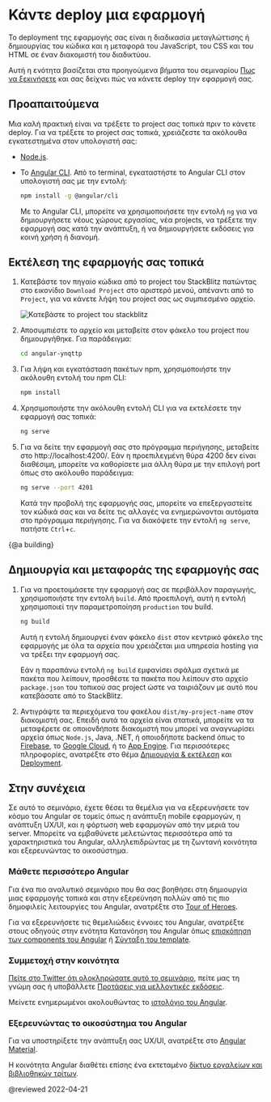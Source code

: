 # Κάντε deploy μια εφαρμογή

Το deployment της εφαρμογής σας είναι η διαδικασία μεταγλώττισης ή δημιουργίας του κώδικα και η μεταφορά του JavaScript, του CSS και του HTML σε έναν διακομιστή του διαδικτύου.

Αυτή η ενότητα βασίζεται στα προηγούμενα βήματα του σεμιναρίου [Πως να ξεκινήσετε](start "Δοκιμάστε το: Μια βασική εφαρμογή") και σας δείχνει πώς να κάνετε deploy την εφαρμογή σας.

## Προαπαιτούμενα

Μια καλή πρακτική είναι να τρέξετε το project σας τοπικά πριν το κάνετε deploy. Για να τρέξετε το project σας τοπικά, χρειάζεστε τα ακόλουθα εγκατεστημένα στον υπολογιστή σας:

* [Node.js](https://nodejs.org/en/).
* Το [Angular CLI](https://cli.angular.io/).
    Από το terminal, εγκαταστήστε το Angular CLI στον υπολογιστή σας με την εντολή:

    ```sh
    npm install -g @angular/cli
    ```

    Με το Angular CLI, μπορείτε να χρησιμοποιήσετε την εντολή `ng` για να δημιουργήσετε νέους χώρους εργασίας, νέα projects, να τρέξετε την εφαρμογή σας κατά την ανάπτυξη, ή να δημιουργήσετε εκδόσεις για κοινή χρήση ή διανομή.

## Εκτέλεση της εφαρμογής σας τοπικά

1. Κατεβάστε τον πηγαίο κώδικα από το project του StackBlitz πατώντας στο εικονίδιο `Download Project` στο αριστερό μενού, απέναντι από το `Project`, για να κάνετε λήψη του project σας ως συμπιεσμένο αρχείο.

    <div class="lightbox">
      <img src="generated/images/guide/start/download-project.png" alt="Κατεβάστε το project του stackblitz">
    </div>

1. Αποσυμπιέστε το αρχείο και μεταβείτε στον φάκελο του project που δημιουργήθηκε. Για παράδειγμα:

    ```sh
    cd angular-ynqttp
    ```

1. Για λήψη και εγκατάσταση πακέτων npm, χρησιμοποιήστε την ακόλουθη εντολή του npm CLI:

    ```sh
    npm install
    ```

1. Χρησιμοποιήστε την ακόλουθη εντολή CLI για να εκτελέσετε την εφαρμογή σας τοπικά:

    ```sh
    ng serve
    ```

1. Για να δείτε την εφαρμογή σας στο πρόγραμμα περιήγησης, μεταβείτε στο http://localhost:4200/.
    Εάν η προεπιλεγμένη θύρα 4200 δεν είναι διαθέσιμη, μπορείτε να καθορίσετε μια άλλη θύρα με την επιλογή port όπως στο ακόλουθο παράδειγμα:

     ```sh
    ng serve --port 4201
    ```

    Κατά την προβολή της εφαρμογής σας, μπορείτε να επεξεργαστείτε τον κώδικά σας και να δείτε τις αλλαγές να ενημερώνονται αυτόματα στο πρόγραμμα περιήγησης.
    Για να διακόψετε την εντολή `ng serve`, πατήστε `Ctrl`+`c`.

{@a building}
## Δημιουργία και μεταφοράς της εφαρμογής σας

 1. Για να προετοιμάσετε την εφαρμογή σας σε περιβάλλον παραγωγής, χρησιμοποιήστε την εντολή `build`. Από προεπιλογή, αυτή η εντολή χρησιμοποιεί την παραμετροποίηση `production` του build.

    ```sh
    ng build
    ```

    Αυτή η εντολή δημιουργεί έναν φάκελο `dist` στον κεντρικό φάκελο της εφαρμογής με όλα τα αρχεία που χρειάζεται μια υπηρεσία hosting για να τρέξει την εφαρμογή σας.

    <div class="alert is-helpful">

    Εάν η παραπάνω εντολή `ng build` εμφανίσει σφάλμα σχετικά με πακέτα που λείπουν, προσθέστε τα πακέτα που λείπουν στο αρχείο `package.json` του τοπικού σας project ώστε να ταιριάζουν με αυτό που κατεβάσατε από το StackBlitz.

    </div>

1. Αντιγράψτε τα περιεχόμενα του φακέλου `dist/my-project-name` στον διακομιστή σας.
    Επειδή αυτά τα αρχεία είναι στατικά, μπορείτε να τα μεταφέρετε σε οποιονδήποτε διακομιστή που μπορεί να αναγνωρίσει αρχεία όπως `Node.js`, Java, .NET, ή οποιοδήποτε backend όπως το [Firebase](https://firebase.google.com/docs/hosting), το [Google Cloud](https://cloud.google.com/solutions/web-hosting), ή το [App Engine](https://cloud.google.com/appengine/docs/standard/python/getting-started/hosting-a-static-website).
    Για περισσότερες πληροφορίες, ανατρέξτε στο θέμα [Δημιουργία & εκτέλεση](guide/build "Δημιουργία & εκτέλεσ εφαρμογών Angular") και [Deployment](guide/deployment "Οδηγός deployment").

## Στην συνέχεια

Σε αυτό το σεμινάριο, έχετε θέσει τα θεμέλια για να εξερευνήσετε τον κόσμο του Angular σε τομείς όπως η ανάπτυξη mobile εφαρμογών, η ανάπτυξη UX/UI, και η φόρτωση web εφαρμογών από την μεριά του server.
Μπορείτε να εμβαθύνετε μελετώντας περισσότερα από τα χαρακτηριστικά του Angular, αλληλεπιδρώντας με τη ζωντανή κοινότητα και εξερευνώντας το οικοσύστημα.

### Μάθετε περισσότερο Angular

Για ένα πιο αναλυτικό σεμινάριο που θα σας βοηθήσει στη δημιουργία μιας εφαρμογής τοπικά και στην εξερεύνηση πολλών από τις πιο δημοφιλείς λειτουργίες του Angular, ανατρέξτε στο [Tour of Heroes](tutorial).

Για να εξερευνήσετε τις θεμελιώδεις έννοιες του Angular, ανατρέξτε στους οδηγούς στην ενότητα Κατανόηση του Angular όπως [επισκόπηση των components του Angular](guide/component-overview) ή [Σύνταξη του template](guide/template-syntax).

### Συμμετοχή στην κοινότητα


[Πείτε στο Twitter ότι ολοκληρώσατε αυτό το σεμινάριο](https://twitter.com/intent/tweet?url=https://angular.io/start&text=I%20just%20finished%20the%20Angular%20Getting%20Started%20Tutorial "Η Angular στο Twitter"), πείτε μας τη γνώμη σας ή υποβάλλετε [Προτάσεις για μελλοντικές εκδόσεις](https://github.com/angular/angular/issues/new/choose "Φόρμα καταχώρησης νέου issue στο GitHub αποθετήριο του Angular").

Μείνετε ενημερωμένοι ακολουθώντας το [ιστολόγιο του Angular](https://blog.angular.io/ "Το ιστολόγιο του Angular").

### Εξερευνώντας το οικοσύστημα του Angular

Για να υποστηρίξετε την ανάπτυξη σας UX/UI, ανατρέξτε στο [Angular Material](https://material.angular.io/ "Ο ιστότοπος του Angular Material").

Η κοινότητα Angular διαθέτει επίσης ένα εκτεταμένο [δίκτυο εργαλείων και βιβλιοθηκών τρίτων](resources "Λίστα πόρων του Angular").

@reviewed 2022-04-21
